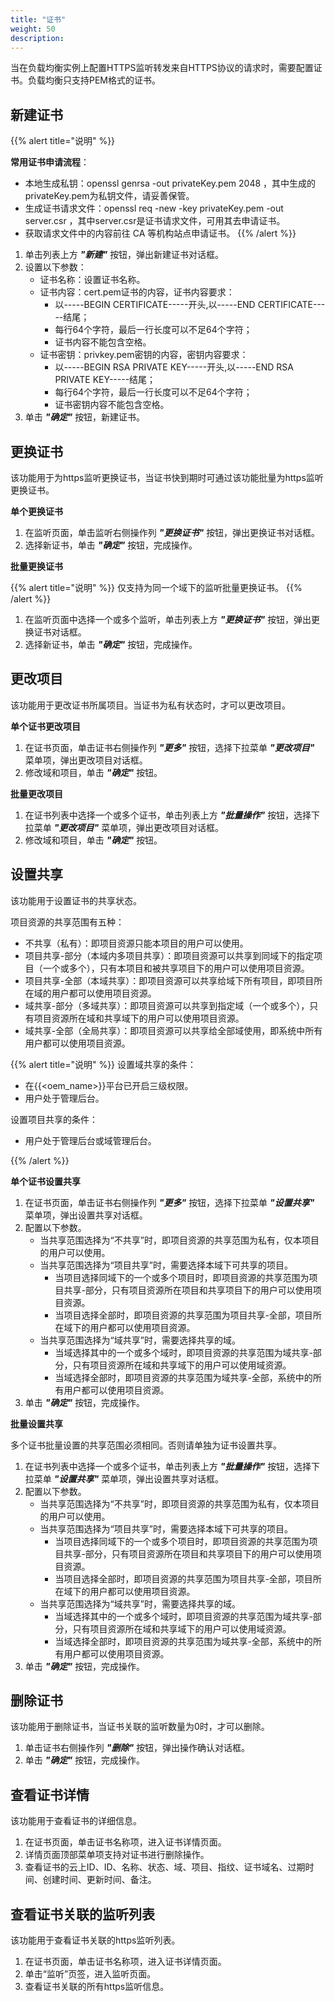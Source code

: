 ```yaml
---
title: "证书"
weight: 50
description: 
---
```


当在负载均衡实例上配置HTTPS监听转发来自HTTPS协议的请求时，需要配置证书。负载均衡只支持PEM格式的证书。

## 新建证书

{{% alert title="说明" %}}

**常用证书申请流程**：

- 本地生成私钥：openssl genrsa -out privateKey.pem 2048 ，其中生成的privateKey.pem为私钥文件，请妥善保管。
- 生成证书请求文件：openssl req -new -key privateKey.pem -out server.csr ，其中server.csr是证书请求文件，可用其去申请证书。
- 获取请求文件中的内容前往 CA 等机构站点申请证书。
{{% /alert %}}

1. 单击列表上方 **_"新建"_** 按钮，弹出新建证书对话框。
2. 设置以下参数：
    - 证书名称：设置证书名称。
    - 证书内容：cert.pem证书的内容，证书内容要求：
        - 以-----BEGIN CERTIFICATE-----开头,以-----END CERTIFICATE-----结尾；
        - 每行64个字符，最后一行长度可以不足64个字符；
        - 证书内容不能包含空格。
    - 证书密钥：privkey.pem密钥的内容，密钥内容要求：
        - 以-----BEGIN RSA PRIVATE KEY-----开头,以-----END RSA PRIVATE KEY-----结尾；
        - 每行64个字符，最后一行长度可以不足64个字符；
        - 证书密钥内容不能包含空格。
3. 单击 **_"确定"_** 按钮，新建证书。

## 更换证书

该功能用于为https监听更换证书，当证书快到期时可通过该功能批量为https监听更换证书。

**单个更换证书**

1. 在监听页面，单击监听右侧操作列 **_"更换证书"_** 按钮，弹出更换证书对话框。
2. 选择新证书，单击 **_"确定"_** 按钮，完成操作。

**批量更换证书**

{{% alert title="说明" %}}
仅支持为同一个域下的监听批量更换证书。
{{% /alert %}}

1. 在监听页面中选择一个或多个监听，单击列表上方 **_"更换证书"_** 按钮，弹出更换证书对话框。
2. 选择新证书，单击 **_"确定"_** 按钮，完成操作。


## 更改项目

该功能用于更改证书所属项目。当证书为私有状态时，才可以更改项目。

**单个证书更改项目**

1. 在证书页面，单击证书右侧操作列 **_"更多"_** 按钮，选择下拉菜单 **_"更改项目"_** 菜单项，弹出更改项目对话框。
2. 修改域和项目，单击 **_"确定"_** 按钮。

**批量更改项目**

1. 在证书列表中选择一个或多个证书，单击列表上方 **_"批量操作"_** 按钮，选择下拉菜单 **_"更改项目"_** 菜单项，弹出更改项目对话框。
2. 修改域和项目，单击 **_"确定"_** 按钮。

## 设置共享

该功能用于设置证书的共享状态。

项目资源的共享范围有五种：

- 不共享（私有）：即项目资源只能本项目的用户可以使用。
- 项目共享-部分（本域内多项目共享）：即项目资源可以共享到同域下的指定项目（一个或多个），只有本项目和被共享项目下的用户可以使用项目资源。
- 项目共享-全部（本域共享）：即项目资源可以共享给域下所有项目，即项目所在域的用户都可以使用项目资源。
- 域共享-部分（多域共享）：即项目资源可以共享到指定域（一个或多个），只有项目资源所在域和共享域下的用户可以使用项目资源。
- 域共享-全部（全局共享）：即项目资源可以共享给全部域使用，即系统中所有用户都可以使用项目资源。

{{% alert title="说明" %}}
设置域共享的条件：

- 在{{<oem_name>}}平台已开启三级权限。
- 用户处于管理后台。

设置项目共享的条件：

- 用户处于管理后台或域管理后台。

{{% /alert %}}

**单个证书设置共享**

1. 在证书页面，单击证书右侧操作列 **_"更多"_** 按钮，选择下拉菜单 **_"设置共享"_** 菜单项，弹出设置共享对话框。
2. 配置以下参数。
   - 当共享范围选择为“不共享”时，即项目资源的共享范围为私有，仅本项目的用户可以使用。
   - 当共享范围选择为“项目共享”时，需要选择本域下可共享的项目。
       - 当项目选择同域下的一个或多个项目时，即项目资源的共享范围为项目共享-部分，只有项目资源所在项目和共享项目下的用户可以使用项目资源。
       - 当项目选择全部时，即项目资源的共享范围为项目共享-全部，项目所在域下的用户都可以使用项目资源。
   - 当共享范围选择为“域共享”时，需要选择共享的域。
       - 当域选择其中的一个或多个域时，即项目资源的共享范围为域共享-部分，只有项目资源所在域和共享域下的用户可以使用域资源。
       - 当域选择全部时，即项目资源的共享范围为域共享-全部，系统中的所有用户都可以使用项目资源。
3. 单击 **_"确定"_** 按钮，完成操作。

**批量设置共享**

多个证书批量设置的共享范围必须相同。否则请单独为证书设置共享。

1. 在证书列表中选择一个或多个证书，单击列表上方 **_"批量操作"_** 按钮，选择下拉菜单 **_"设置共享"_** 菜单项，弹出设置共享对话框。
2. 配置以下参数。
   - 当共享范围选择为“不共享”时，即项目资源的共享范围为私有，仅本项目的用户可以使用。
   - 当共享范围选择为“项目共享”时，需要选择本域下可共享的项目。
       - 当项目选择同域下的一个或多个项目时，即项目资源的共享范围为项目共享-部分，只有项目资源所在项目和共享项目下的用户可以使用项目资源。
       - 当项目选择全部时，即项目资源的共享范围为项目共享-全部，项目所在域下的用户都可以使用项目资源。
   - 当共享范围选择为“域共享”时，需要选择共享的域。
       - 当域选择其中的一个或多个域时，即项目资源的共享范围为域共享-部分，只有项目资源所在域和共享域下的用户可以使用域资源。
       - 当域选择全部时，即项目资源的共享范围为域共享-全部，系统中的所有用户都可以使用项目资源。
3. 单击 **_"确定"_** 按钮，完成操作。

## 删除证书

该功能用于删除证书，当证书关联的监听数量为0时，才可以删除。

1. 单击证书右侧操作列 **_"删除"_** 按钮，弹出操作确认对话框。
2. 单击 **_"确定"_** 按钮，完成操作。

## 查看证书详情

该功能用于查看证书的详细信息。

1. 在证书页面，单击证书名称项，进入证书详情页面。
2. 详情页面顶部菜单项支持对证书进行删除操作。
3. 查看证书的云上ID、ID、名称、状态、域、项目、指纹、证书域名、过期时间、创建时间、更新时间、备注。

## 查看证书关联的监听列表

该功能用于查看证书关联的https监听列表。

1. 在证书页面，单击证书名称项，进入证书详情页面。
2. 单击“监听”页签，进入监听页面。
3. 查看证书关联的所有https监听信息。


